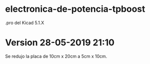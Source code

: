 # electronica-de-potencia-tpboost
.pro del Kicad 5.1.X

# Version 28-05-2019 21:10

Se redujo la placa de 10cm x 20cm a 5cm x 10cm.
